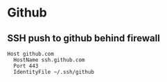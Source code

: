 # Github

## SSH push to github behind firewall

```
Host github.com
  HostName ssh.github.com
  Port 443
  IdentityFile ~/.ssh/github
```
